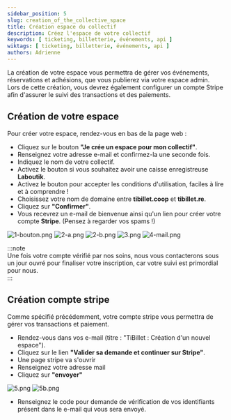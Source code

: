```yaml
---
sidebar_position: 5
slug: creation_of_the_collective_space
title: Création espace du collectif
description: Créez l'espace de votre collectif
keywords: [ ticketing, billetterie, événements, api ]
wiktags: [ ticketing, billetterie, événements, api ]
authors: Adrienne
---
```


La création de votre espace vous permettra de gérer vos événements, réservations et adhésions, que vous publierez via votre espace admin.  
Lors de cette création, vous devrez également configurer un compte Stripe afin d'assurer le suivi des transactions et des paiements.

## Création de votre espace 

Pour créer votre espace, rendez-vous en bas de la page web :  

- Cliquez sur le bouton **"Je crée un espace pour mon collectif"**.  
- Renseignez votre adresse e-mail et confirmez-la une seconde fois.  
- Indiquez le nom de votre collectif.  
- Activez le bouton si vous souhaitez avoir une caisse enregistreuse **Laboutik**.  
- Activez le bouton pour accepter les conditions d'utilisation, faciles à lire et à comprendre !  
- Choisissez votre nom de domaine entre **tibillet.coop** et **tibillet.re**.  
- Cliquez sur **"Confirmer"**.  
- Vous recevrez un e-mail de bienvenue ainsi qu'un lien pour créer votre compte **Stripe**. (Pensez à regarder vos spams !)

![1-bouton.png](/img/creationespace/1-bouton.png)
![2-a.png](/img/creationespace/2-a.png)
![2-b.png](/img/creationespace/2-b.png)
![3.png](/img/creationespace/3.png)
![4-mail.png](/img/creationespace/4-mail.png)

:::note  
Une fois votre compte vérifié par nos soins, nous vous contacterons sous un jour ouvré pour finaliser votre inscription, car votre suivi est primordial pour nous.  
:::

## Création compte stripe

Comme spécifié précédemment, votre compte stripe vous permettra de gérer vos transactions et paiement.

- Rendez-vous dans vos e-mail (titre : "TiBillet : Création d'un nouvel espace").
- Cliquez sur le lien **"Valider sa demande et continuer sur Stripe"**.
- Une page stripe va s'ouvrir 
- Renseignez votre adresse mail
- Cliquez sur **"envoyer"** 

![5.png](/img/creationespace/5.png)
![5b.png](/img/creationespace/5b.png)

- Renseignez le code pour demande de vérification de vos identifiants présent dans le e-mail qui vous sera envoyé.